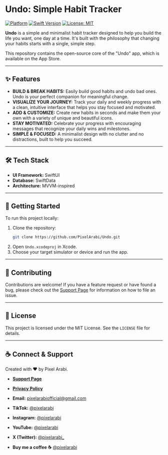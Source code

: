# Undo: Simple Habit Tracker

[![Platform](https://img.shields.io/badge/platform-iOS-blue.svg)](https://developer.apple.com/ios/)
[![Swift Version](https://img.shields.io/badge/Swift-5.9-orange.svg)](https://swift.org)
[![License: MIT](https://img.shields.io/badge/License-MIT-yellow.svg)](https://opensource.org/licenses/MIT)

**Undo** is a simple and minimalist habit tracker designed to help you build the life you want, one day at a time. It's built with the philosophy that changing your habits starts with a single, simple step.

This repository contains the open-source core of the "Undo" app, which is available on the App Store.

---

## ✨ Features

* **BUILD & BREAK HABITS:** Easily build good habits and undo bad ones. Undo is your perfect companion for meaningful change.
* **VISUALIZE YOUR JOURNEY:** Track your daily and weekly progress with a clean, intuitive interface that helps you stay focused and motivated.
* **ADD & CUSTOMIZE:** Create new habits in seconds and make them your own with a variety of unique and beautiful icons.
* **STAY MOTIVATED:** Celebrate your progress with encouraging messages that recognize your daily wins and milestones.
* **SIMPLE & FOCUSED:** A minimalist design with no clutter and no distractions, built to help you succeed.

---

## 🛠️ Tech Stack

* **UI Framework:** SwiftUI
* **Database:** SwiftData
* **Architecture:** MVVM-inspired

---

## 🚀 Getting Started

To run this project locally:

1.  Clone the repository:
    ```sh
    git clone https://github.com/PixelArabi/Undo.git
    ```
2.  Open `Undo.xcodeproj` in Xcode.
3.  Choose your target simulator or device and run the app.

---

## 🤝 Contributing

Contributions are welcome! If you have a feature request or have found a bug, please check out the [Support Page](./support.md) for information on how to file an issue.

---

## 📄 License

This project is licensed under the MIT License. See the `LICENSE` file for details.

---

## ☕️ Connect & Support

Created with ❤️ by Pixel Arabi.

* **[Support Page](./support.md)**
* **[Privacy Policy](./privacy.md)**
* **Email:** [pixelarabiofficial@gmail.com](mailto:pixelarabiofficial@gmail.com)
* **TikTok:** [@pixelarabi](https://www.tiktok.com/@pixelarabi)
* **Instagram:** [@pixelarabi](https://www.instagram.com/pixelarabi)
* **YouTube:** [@pixelarabi](https://www.youtube.com/@pixelarabi)
* **X (Twitter):** [@pixelarabi_](https://x.com/pixelarabi_)

* **Buy me a coffee ☕️** [@pixelarabi](https://buymeacoffee.com/pixelarabi)

